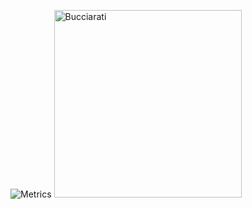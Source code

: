 ![Metrics](https://metrics.lecoq.io/oscarmmv?template=classic&isocalendar=1&languages=1&introduction=1&pagespeed=1&achievements=1&isocalendar.duration=half-year&languages.limit=8&languages.sections=most-used&languages.colors=github&languages.threshold=0%25&languages.indepth=false&languages.analysis.timeout=15&languages.categories=markup%2C%20programming&languages.recent.categories=markup%2C%20programming&languages.recent.load=300&languages.recent.days=14&introduction.title=true&achievements.threshold=C&achievements.secrets=true&achievements.display=detailed&achievements.limit=0&pagespeed.url=https%3A%2F%2Foscarsaul.ca%2F&pagespeed.detailed=false&pagespeed.screenshot=true&config.timezone=America%2FToronto&config.display=large)
<img src="https://i.ibb.co/gmq8VW0/Pik-Png-com-jojos-bizarre-adventure-logo-3854000.png" alt="Bucciarati" width="300"/>

